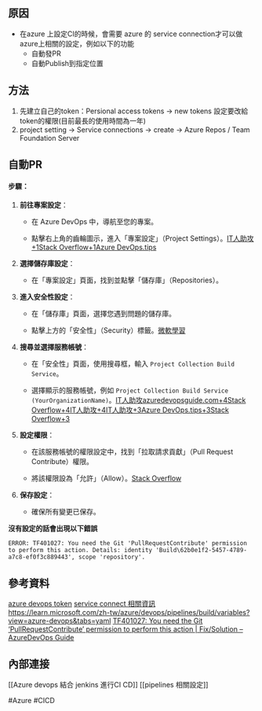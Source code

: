 ## 原因

* 在azure 上設定CI的時候，會需要 azure 的 service connection才可以做azure上相關的設定，例如以下的功能
	* 自動發PR
	* 自動Publish到指定位置
## 方法

 1. 先建立自己的token：Persional access tokens -> new tokens 設定要改給token的權限(目前最長的使用時間為一年)
 2. project setting -> Service connections -> create -> Azure Repos / Team Foundation Server
## 自動PR

#### 步驟：

1. **前往專案設定**：
    
    - 在 Azure DevOps 中，導航至您的專案。
        
    - 點擊右上角的齒輪圖示，進入「專案設定」（Project Settings）。[IT人助攻+1Stack Overflow+1](https://ithelp.ithome.com.tw/articles/10300591?utm_source=chatgpt.com)[Azure DevOps.tips](https://www.azuredevops.tips/allow-build-agent-to-commit-code/?utm_source=chatgpt.com)
        
2. **選擇儲存庫設定**：
    
    - 在「專案設定」頁面，找到並點擊「儲存庫」（Repositories）。
        
3. **進入安全性設定**：
    
    - 在「儲存庫」頁面，選擇您遇到問題的儲存庫。
        
    - 點擊上方的「安全性」（Security）標籤。[微軟學習](https://learn.microsoft.com/zh-tw/azure/role-based-access-control/permissions/devops?utm_source=chatgpt.com)
        
4. **搜尋並選擇服務帳號**：
    
    - 在「安全性」頁面，使用搜尋框，輸入 `Project Collection Build Service`。
        
    - 選擇顯示的服務帳號，例如 `Project Collection Build Service (YourOrganizationName)`。[IT人助攻](https://ithelp.ithome.com.tw/articles/10300591?utm_source=chatgpt.com)[azuredevopsguide.com+4Stack Overflow+4IT人助攻+4](https://stackoverflow.com/questions/64645816/azuredevops-api-call-for-pull-request-doesnt-work?utm_source=chatgpt.com)[IT人助攻+3Azure DevOps.tips+3Stack Overflow+3](https://www.azuredevops.tips/allow-build-agent-to-commit-code/?utm_source=chatgpt.com)
        
5. **設定權限**：
    
    - 在該服務帳號的權限設定中，找到「拉取請求貢獻」（Pull Request Contribute）權限。
        
    - 將該權限設為「允許」（Allow）。[Stack Overflow](https://stackoverflow.com/questions/64645816/azuredevops-api-call-for-pull-request-doesnt-work?utm_source=chatgpt.com)
        
6. **保存設定**：
    
    - 確保所有變更已保存。
 
 **沒有設定的話會出現以下錯誤**
 ```
 ERROR: TF401027: You need the Git 'PullRequestContribute' permission to perform this action. Details: identity 'Build\62b0e1f2-5457-4789-a7c8-ef0f3c889443', scope 'repository'.
```

## 參考資料
[azure devops token](https://learn.microsoft.com/zh-tw/azure/devops/organizations/accounts/use-personal-access-tokens-to-authenticate?view=azure-devops&tabs=Windows)
[service connect 相關資訊](https://learn.microsoft.com/zh-tw/azure/devops/pipelines/library/connect-to-azure?view=azure-devops&WT.mc_id=DT-MVP-4015686#create-an-azure-resource-manager-service-connection-using-workload-identity-federation)
https://learn.microsoft.com/zh-tw/azure/devops/pipelines/build/variables?view=azure-devops&tabs=yaml
[TF401027: You need the Git ‘PullRequestContribute’ permission to perform this action | Fix/Solution – AzureDevOps Guide](https://www.azuredevopsguide.com/tf401027-you-need-the-git-pullrequestcontribute-permission-to-perform-this-action-fix-solution/)
## 內部連接
[[Azure devops 結合 jenkins 進行CI CD]]
[[pipelines 相關設定]]

#Azure #CICD 